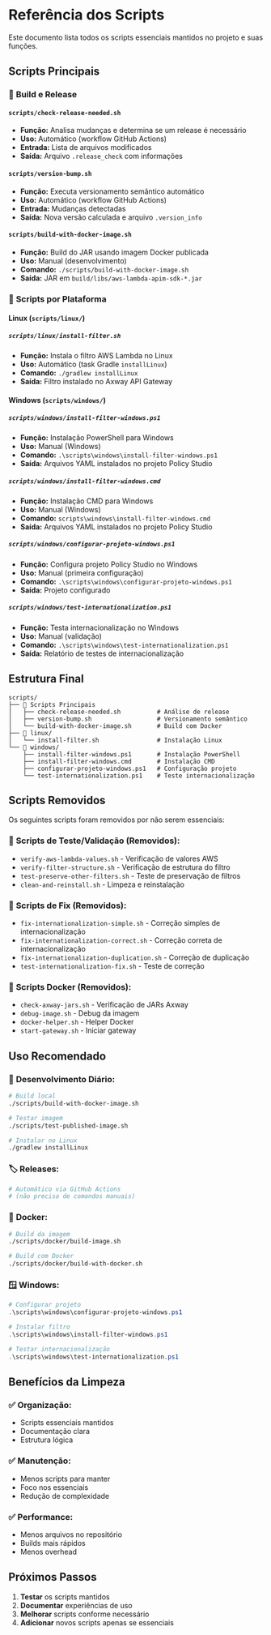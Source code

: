 # Referência dos Scripts

Este documento lista todos os scripts essenciais mantidos no projeto e suas funções.

## Scripts Principais

### 🔧 **Build e Release**

#### `scripts/check-release-needed.sh`
- **Função:** Analisa mudanças e determina se um release é necessário
- **Uso:** Automático (workflow GitHub Actions)
- **Entrada:** Lista de arquivos modificados
- **Saída:** Arquivo `.release_check` com informações

#### `scripts/version-bump.sh`
- **Função:** Executa versionamento semântico automático
- **Uso:** Automático (workflow GitHub Actions)
- **Entrada:** Mudanças detectadas
- **Saída:** Nova versão calculada e arquivo `.version_info`

#### `scripts/build-with-docker-image.sh`
- **Função:** Build do JAR usando imagem Docker publicada
- **Uso:** Manual (desenvolvimento)
- **Comando:** `./scripts/build-with-docker-image.sh`
- **Saída:** JAR em `build/libs/aws-lambda-apim-sdk-*.jar`



### 📁 **Scripts por Plataforma**

#### **Linux** (`scripts/linux/`)

##### `scripts/linux/install-filter.sh`
- **Função:** Instala o filtro AWS Lambda no Linux
- **Uso:** Automático (task Gradle `installLinux`)
- **Comando:** `./gradlew installLinux`
- **Saída:** Filtro instalado no Axway API Gateway

#### **Windows** (`scripts/windows/`)

##### `scripts/windows/install-filter-windows.ps1`
- **Função:** Instalação PowerShell para Windows
- **Uso:** Manual (Windows)
- **Comando:** `.\scripts\windows\install-filter-windows.ps1`
- **Saída:** Arquivos YAML instalados no projeto Policy Studio

##### `scripts/windows/install-filter-windows.cmd`
- **Função:** Instalação CMD para Windows
- **Uso:** Manual (Windows)
- **Comando:** `scripts\windows\install-filter-windows.cmd`
- **Saída:** Arquivos YAML instalados no projeto Policy Studio

##### `scripts/windows/configurar-projeto-windows.ps1`
- **Função:** Configura projeto Policy Studio no Windows
- **Uso:** Manual (primeira configuração)
- **Comando:** `.\scripts\windows\configurar-projeto-windows.ps1`
- **Saída:** Projeto configurado

##### `scripts/windows/test-internationalization.ps1`
- **Função:** Testa internacionalização no Windows
- **Uso:** Manual (validação)
- **Comando:** `.\scripts\windows\test-internationalization.ps1`
- **Saída:** Relatório de testes de internacionalização



## Estrutura Final

```
scripts/
├── 🔧 Scripts Principais
│   ├── check-release-needed.sh          # Análise de release
│   ├── version-bump.sh                  # Versionamento semântico
│   └── build-with-docker-image.sh       # Build com Docker
├── 📁 linux/
│   └── install-filter.sh                # Instalação Linux
└── 📁 windows/
    ├── install-filter-windows.ps1       # Instalação PowerShell
    ├── install-filter-windows.cmd       # Instalação CMD
    ├── configurar-projeto-windows.ps1   # Configuração projeto
    └── test-internationalization.ps1    # Teste internacionalização
```

## Scripts Removidos

Os seguintes scripts foram removidos por não serem essenciais:

### 🧪 **Scripts de Teste/Validação (Removidos):**
- `verify-aws-lambda-values.sh` - Verificação de valores AWS
- `verify-filter-structure.sh` - Verificação de estrutura do filtro
- `test-preserve-other-filters.sh` - Teste de preservação de filtros
- `clean-and-reinstall.sh` - Limpeza e reinstalação

### 🔧 **Scripts de Fix (Removidos):**
- `fix-internationalization-simple.sh` - Correção simples de internacionalização
- `fix-internationalization-correct.sh` - Correção correta de internacionalização
- `fix-internationalization-duplication.sh` - Correção de duplicação
- `test-internationalization-fix.sh` - Teste de correção

### 🐳 **Scripts Docker (Removidos):**
- `check-axway-jars.sh` - Verificação de JARs Axway
- `debug-image.sh` - Debug da imagem
- `docker-helper.sh` - Helper Docker
- `start-gateway.sh` - Iniciar gateway

## Uso Recomendado

### 🔄 **Desenvolvimento Diário:**
```bash
# Build local
./scripts/build-with-docker-image.sh

# Testar imagem
./scripts/test-published-image.sh

# Instalar no Linux
./gradlew installLinux
```

### 🏷️ **Releases:**
```bash
# Automático via GitHub Actions
# (não precisa de comandos manuais)
```

### 🐳 **Docker:**
```bash
# Build da imagem
./scripts/docker/build-image.sh

# Build com Docker
./scripts/docker/build-with-docker.sh
```

### 🪟 **Windows:**
```powershell
# Configurar projeto
.\scripts\windows\configurar-projeto-windows.ps1

# Instalar filtro
.\scripts\windows\install-filter-windows.ps1

# Testar internacionalização
.\scripts\windows\test-internationalization.ps1
```

## Benefícios da Limpeza

### ✅ **Organização:**
- Scripts essenciais mantidos
- Documentação clara
- Estrutura lógica

### ✅ **Manutenção:**
- Menos scripts para manter
- Foco nos essenciais
- Redução de complexidade

### ✅ **Performance:**
- Menos arquivos no repositório
- Builds mais rápidos
- Menos overhead

## Próximos Passos

1. **Testar** os scripts mantidos
2. **Documentar** experiências de uso
3. **Melhorar** scripts conforme necessário
4. **Adicionar** novos scripts apenas se essenciais 